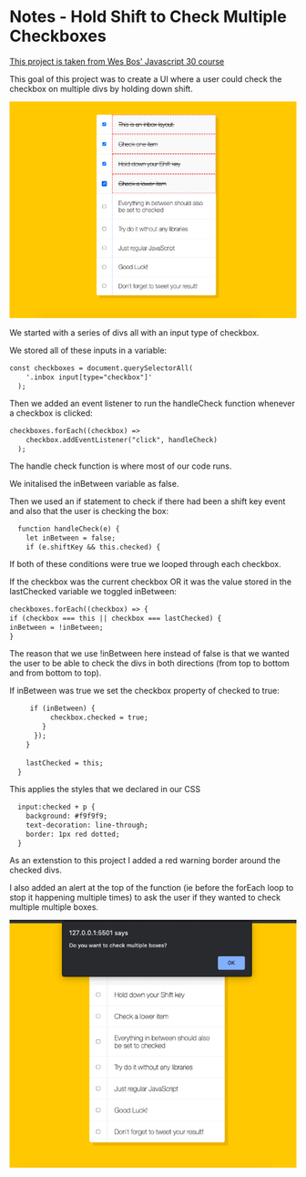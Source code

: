 # Notes - Hold Shift to Check Multiple Checkboxes

[This project is taken from Wes Bos' Javascript 30 course ](https://javascript30.com/)

This goal of this project was to create a UI where a user could check the checkbox on multiple divs by holding down shift.

![A UI showing multiple adjoining rows with text and with checkboxes checked](checkboxes.png)

We started with a series of divs all with an input type of checkbox.

We stored all of these inputs in a variable:

    const checkboxes = document.querySelectorAll(
        '.inbox input[type="checkbox"]'
      );

Then we added an event listener to run the handleCheck function whenever a checkbox is clicked:

    checkboxes.forEach((checkbox) =>
        checkbox.addEventListener("click", handleCheck)
      );

The handle check function is where most of our code runs.

We initalised the inBetween variable as false.

Then we used an if statement to check if there had been a shift key event and also that the user is checking the box:

      function handleCheck(e) {
        let inBetween = false;
        if (e.shiftKey && this.checked) {

If both of these conditions were true we looped through each checkbox.

If the checkbox was the current checkbox OR it was the value stored in the lastChecked variable we toggled inBetween:

    checkboxes.forEach((checkbox) => {
    if (checkbox === this || checkbox === lastChecked) {
    inBetween = !inBetween;
    }

The reason that we use !inBetween here instead of false is that we wanted the user to be able to check the divs in both directions (from top to bottom and from bottom to top).

If inBetween was true we set the checkbox property of checked to true:

         if (inBetween) {
              checkbox.checked = true;
            }
          });
        }

        lastChecked = this;
      }

This applies the styles that we declared in our CSS

      input:checked + p {
        background: #f9f9f9;
        text-decoration: line-through;
        border: 1px red dotted;
      }

As an extenstion to this project I added a red warning border around the checked divs.

I also added an alert at the top of the function (ie before the forEach loop to stop it happening multiple times) to ask the user if they wanted to check multiple multiple boxes.

![An alert box asking a user if they want to check multiple boxes](alert.png)
